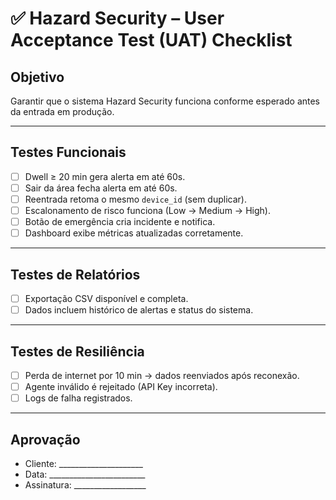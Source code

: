 # ✅ Hazard Security – User Acceptance Test (UAT) Checklist

## Objetivo
Garantir que o sistema Hazard Security funciona conforme esperado antes da entrada em produção.

---

## Testes Funcionais
- [ ] Dwell ≥ 20 min gera alerta em até 60s.
- [ ] Sair da área fecha alerta em até 60s.
- [ ] Reentrada retoma o mesmo `device_id` (sem duplicar).
- [ ] Escalonamento de risco funciona (Low → Medium → High).
- [ ] Botão de emergência cria incidente e notifica.
- [ ] Dashboard exibe métricas atualizadas corretamente.

---

## Testes de Relatórios
- [ ] Exportação CSV disponível e completa.
- [ ] Dados incluem histórico de alertas e status do sistema.

---

## Testes de Resiliência
- [ ] Perda de internet por 10 min → dados reenviados após reconexão.
- [ ] Agente inválido é rejeitado (API Key incorreta).
- [ ] Logs de falha registrados.

---

## Aprovação
- Cliente: _____________________
- Data: ________________________
- Assinatura: __________________
